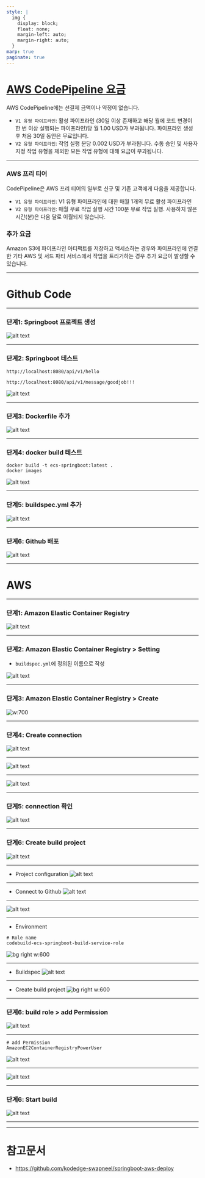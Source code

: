 ```yaml
---
style: |
  img {
    display: block;
    float: none;
    margin-left: auto;
    margin-right: auto;
  }
marp: true
paginate: true
---
```

# [AWS CodePipeline 요금](https://aws.amazon.com/ko/codepipeline/pricing/?icmpid=docs_console_unmapped)
AWS CodePipeline에는 선결제 금액이나 약정이 없습니다.
- `V1 유형 파이프라인`: 활성 파이프라인 (30일 이상 존재하고 해당 월에 코드 변경이 한 번 이상 실행되는 파이프라인)당 월 1.00 USD가 부과됩니다. 파이프라인 생성 후 처음 30일 동안은 무료입니다.
- `V2 유형 파이프라인`: 작업 실행 분당 0.002 USD가 부과됩니다. 수동 승인 및 사용자 지정 작업 유형을 제외한 모든 작업 유형에 대해 요금이 부과됩니다. 

---
### AWS 프리 티어
CodePipeline은 AWS 프리 티어의 일부로 신규 및 기존 고객에게 다음을 제공합니다.
- `V1 유형 파이프라인`: V1 유형 파이프라인에 대한 매월 1개의 무료 활성 파이프라인
- `V2 유형 파이프라인`: 매월 무료 작업 실행 시간 100분 무료 작업 실행. 사용하지 않은 시간(분)은 다음 달로 이월되지 않습니다.

### 추가 요금
Amazon S3에 파이프라인 아티팩트를 저장하고 액세스하는 경우와 파이프라인에 연결한 기타 AWS 및 서드 파티 서비스에서 작업을 트리거하는 경우 추가 요금이 발생할 수 있습니다.

---
# Github Code

---
### 단계1: Springboot 프로젝트 생성
![alt text](image.png)

---
### 단계2: Springboot 테스트 
```shell
http://localhost:8080/api/v1/hello

http://localhost:8080/api/v1/message/goodjob!!!
```
![alt text](image-1.png)

---
### 단계3: Dockerfile 추가 
![alt text](image-2.png)

---
### 단계4: docker build 테스트 
```shell
docker build -t ecs-springboot:latest .
docker images
```
![alt text](image-3.png)

---
### 단계5: buildspec.yml 추가 
![alt text](image-4.png) 

---
### 단계6: Github 배포 
![alt text](image-9.png)

---
# AWS

---
### 단계1: Amazon Elastic Container Registry
![alt text](image-5.png)

---
### 단계2: Amazon Elastic Container Registry > Setting
- `buildspec.yml`에 정의된 이름으로 작성

![alt text](image-7.png)

---
### 단계3: Amazon Elastic Container Registry > Create
![w:700](image-6.png)

---
### 단계4: Create connection
![alt text](image-8.png)

---
![alt text](image-10.png)

---
![alt text](image-11.png)

---
### 단계5: connection 확인 
![alt text](image-12.png)

---
### 단계6: Create build project
![alt text](image-13.png) 

---
- Project configuration
![alt text](image-14.png)

---
- Connect to Github
![alt text](image-15.png)

---
![alt text](image-16.png)

---
- Environment
```shell
# Role name
codebuild-ecs-springboot-build-service-role
```
![bg right w:600](image-17.png)

---
- Buildspec
![alt text](image-18.png)

---
- Create build project
![bg right w:600](image-19.png)

---
### 단계6: build role > add Permission
![alt text](image-21.png)

---
```shell
# add Permission
AmazonEC2ContainerRegistryPowerUser
```
![alt text](image-22.png)

---
![alt text](image-23.png)


---
### 단계6: Start build
![alt text](image-20.png)

---














---
# 참고문서
- https://github.com/kodedge-swapneel/springboot-aws-deploy

















